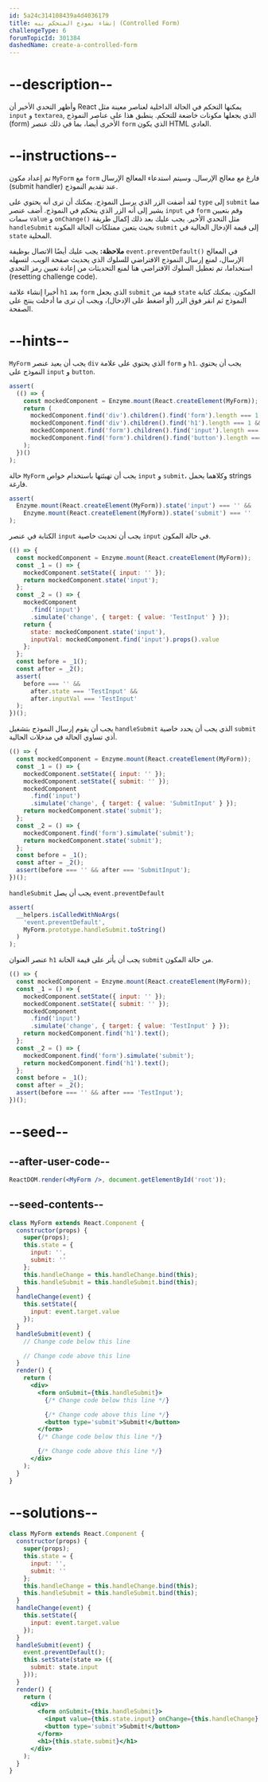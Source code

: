 ```yaml
---
id: 5a24c314108439a4d4036179
title: إنشاء نموذج المتحكم بيه (Controlled Form)
challengeType: 6
forumTopicId: 301384
dashedName: create-a-controlled-form
---
```


# --description--

وأظهر التحدي الأخير أن React يمكنها التحكم في الحالة الداخلية لعناصر معينة مثل `input` و `textarea`, الذي يجعلها مكونات خاضعة للتحكم. ينطبق هذا على عناصر النموذج (form) الأخرى أيضا، بما في ذلك عنصر `form` الذي يكون HTML العادي.

# --instructions--

تم إعداد مكون `MyForm` مع `form` فارغ مع معالج الإرسال. وسيتم استدعاء المعالج الإرسال (submit handler) عند تقديم النموذج.

لقد أضفت الزر الذي يرسل النموذج. يمكنك أن ترى أنه يحتوي على `type` إلى `submit` مما يشير إلى أنه الزر الذي يتحكم في النموذج. أضف عنصر `input` في `form` وقم بتعيين سمات `value` و `onChange()` مثل التحدي الأخير. يجب عليك بعد ذلك إكمال طريقة `handleSubmit` بحيث يتعين ممتلكات الحالة المكونة `submit` إلى قيمة الإدخال الحالية في `state` المحلية.

**ملاحظة:** يجب عليك أيضًا الاتصال بوظيفة `event.preventDefault()` في المعالج الإرسال، لمنع إرسال النموذج الافتراضي للسلوك الذي يحديث صفحة الويب. لتسهله استخداما، تم تعطيل السلوك الافتراضي هنا لمنع التحديثات من إعادة تعيين رمز التحدي (resetting challenge code).

أخيرا إنشاء علامة `h1` بعد `form` الذي يجعل `submit` قيمة من `state` المكون. يمكنك كتابة النموذج ثم انقر فوق الزر (أو اضغط على الإدخال)، ويجب أن ترى ما أدخلت ينتج على الصفحة.

# --hints--

`MyForm` يجب أن يعيد عنصر `div` الذي يحتوي على علامة `form` و `h1`. يجب أن يحتوي النموذج على `input` و `button`.

```js
assert(
  (() => {
    const mockedComponent = Enzyme.mount(React.createElement(MyForm));
    return (
      mockedComponent.find('div').children().find('form').length === 1 &&
      mockedComponent.find('div').children().find('h1').length === 1 &&
      mockedComponent.find('form').children().find('input').length === 1 &&
      mockedComponent.find('form').children().find('button').length === 1
    );
  })()
);
```

حالة `MyForm` يجب أن تهيئتها باستخدام خواص `input` و `submit`، وكلاهما يحمل strings فارغة.

```js
assert(
  Enzyme.mount(React.createElement(MyForm)).state('input') === '' &&
    Enzyme.mount(React.createElement(MyForm)).state('submit') === ''
);
```

الكتابة في عنصر `input` يجب أن تحديث خاصية `input` في حالة المكون.

```js
(() => {
  const mockedComponent = Enzyme.mount(React.createElement(MyForm));
  const _1 = () => {
    mockedComponent.setState({ input: '' });
    return mockedComponent.state('input');
  };
  const _2 = () => {
    mockedComponent
      .find('input')
      .simulate('change', { target: { value: 'TestInput' } });
    return {
      state: mockedComponent.state('input'),
      inputVal: mockedComponent.find('input').props().value
    };
  };
  const before = _1();
  const after = _2();
  assert(
    before === '' &&
      after.state === 'TestInput' &&
      after.inputVal === 'TestInput'
  );
})();
```

يجب أن يقوم إرسال النموذج بتشغيل `handleSubmit` الذي يجب أن يحدد خاصية `submit` أذي تساوي الحالة في مدخلات الحالية.

```js
(() => {
  const mockedComponent = Enzyme.mount(React.createElement(MyForm));
  const _1 = () => {
    mockedComponent.setState({ input: '' });
    mockedComponent.setState({ submit: '' });
    mockedComponent
      .find('input')
      .simulate('change', { target: { value: 'SubmitInput' } });
    return mockedComponent.state('submit');
  };
  const _2 = () => {
    mockedComponent.find('form').simulate('submit');
    return mockedComponent.state('submit');
  };
  const before = _1();
  const after = _2();
  assert(before === '' && after === 'SubmitInput');
})();
```

`handleSubmit` يجب أن يصل `event.preventDefault`

```js
assert(
  __helpers.isCalledWithNoArgs(
    'event.preventDefault',
    MyForm.prototype.handleSubmit.toString()
  )
);
```

عنصر العنوان `h1` يجب أن يأثر على قيمة الخانة `submit` من حالة المكون.

```js
(() => {
  const mockedComponent = Enzyme.mount(React.createElement(MyForm));
  const _1 = () => {
    mockedComponent.setState({ input: '' });
    mockedComponent.setState({ submit: '' });
    mockedComponent
      .find('input')
      .simulate('change', { target: { value: 'TestInput' } });
    return mockedComponent.find('h1').text();
  };
  const _2 = () => {
    mockedComponent.find('form').simulate('submit');
    return mockedComponent.find('h1').text();
  };
  const before = _1();
  const after = _2();
  assert(before === '' && after === 'TestInput');
})();
```

# --seed--

## --after-user-code--

```jsx
ReactDOM.render(<MyForm />, document.getElementById('root'));
```

## --seed-contents--

```jsx
class MyForm extends React.Component {
  constructor(props) {
    super(props);
    this.state = {
      input: '',
      submit: ''
    };
    this.handleChange = this.handleChange.bind(this);
    this.handleSubmit = this.handleSubmit.bind(this);
  }
  handleChange(event) {
    this.setState({
      input: event.target.value
    });
  }
  handleSubmit(event) {
    // Change code below this line

    // Change code above this line
  }
  render() {
    return (
      <div>
        <form onSubmit={this.handleSubmit}>
          {/* Change code below this line */}

          {/* Change code above this line */}
          <button type='submit'>Submit!</button>
        </form>
        {/* Change code below this line */}

        {/* Change code above this line */}
      </div>
    );
  }
}
```

# --solutions--

```jsx
class MyForm extends React.Component {
  constructor(props) {
    super(props);
    this.state = {
      input: '',
      submit: ''
    };
    this.handleChange = this.handleChange.bind(this);
    this.handleSubmit = this.handleSubmit.bind(this);
  }
  handleChange(event) {
    this.setState({
      input: event.target.value
    });
  }
  handleSubmit(event) {
    event.preventDefault();
    this.setState(state => ({
      submit: state.input
    }));
  }
  render() {
    return (
      <div>
        <form onSubmit={this.handleSubmit}>
          <input value={this.state.input} onChange={this.handleChange} />
          <button type='submit'>Submit!</button>
        </form>
        <h1>{this.state.submit}</h1>
      </div>
    );
  }
}
```

